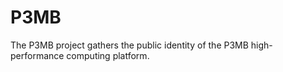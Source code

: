 # P3MB
The P3MB project gathers the public identity of the P3MB high-performance computing platform.

